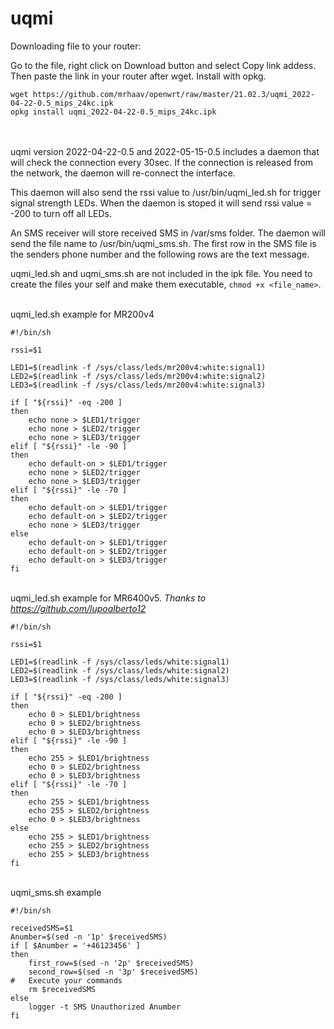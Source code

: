 # uqmi

Downloading file to your router:

Go to the file, right click on Download button and select Copy link addess.\
Then paste the link in your router after wget. Install with opkg.

```
wget https://github.com/mrhaav/openwrt/raw/master/21.02.3/uqmi_2022-04-22-0.5_mips_24kc.ipk
opkg install uqmi_2022-04-22-0.5_mips_24kc.ipk
```

\
\
uqmi version 2022-04-22-0.5 and 2022-05-15-0.5 includes a daemon that will check the connection every 30sec.
If the connection is released from the network, the daemon will re-connect the interface.

This daemon will also send the rssi value to /usr/bin/uqmi_led.sh for trigger signal strength LEDs.
When the daemon is stoped it will send rssi value = -200 to turn off all LEDs.

An SMS receiver will store received SMS in /var/sms folder. The daemon will send the file name to /usr/bin/uqmi_sms.sh.
The first row in the SMS file is the senders phone number and the following rows are the text message.

uqmi_led.sh and uqmi_sms.sh are not included in the ipk file. You need to create the files your self and make them executable,
`chmod +x <file_name>`.

\
uqmi_led.sh example for MR200v4
```
#!/bin/sh

rssi=$1

LED1=$(readlink -f /sys/class/leds/mr200v4:white:signal1)
LED2=$(readlink -f /sys/class/leds/mr200v4:white:signal2)
LED3=$(readlink -f /sys/class/leds/mr200v4:white:signal3)

if [ "${rssi}" -eq -200 ]
then
	echo none > $LED1/trigger
	echo none > $LED2/trigger
	echo none > $LED3/trigger
elif [ "${rssi}" -le -90 ]
then
	echo default-on > $LED1/trigger
	echo none > $LED2/trigger
	echo none > $LED3/trigger
elif [ "${rssi}" -le -70 ]
then
	echo default-on > $LED1/trigger
	echo default-on > $LED2/trigger
	echo none > $LED3/trigger
else
	echo default-on > $LED1/trigger
	echo default-on > $LED2/trigger
	echo default-on > $LED3/trigger
fi
```
\
uqmi_led.sh example for MR6400v5. *Thanks to https://github.com/lupoalberto12*
```
#!/bin/sh

rssi=$1

LED1=$(readlink -f /sys/class/leds/white:signal1)
LED2=$(readlink -f /sys/class/leds/white:signal2)
LED3=$(readlink -f /sys/class/leds/white:signal3)

if [ "${rssi}" -eq -200 ]
then
	echo 0 > $LED1/brightness
	echo 0 > $LED2/brightness
	echo 0 > $LED3/brightness
elif [ "${rssi}" -le -90 ]
then
	echo 255 > $LED1/brightness
	echo 0 > $LED2/brightness
	echo 0 > $LED3/brightness
elif [ "${rssi}" -le -70 ]
then
	echo 255 > $LED1/brightness
	echo 255 > $LED2/brightness
	echo 0 > $LED3/brightness
else
	echo 255 > $LED1/brightness
	echo 255 > $LED2/brightness
	echo 255 > $LED3/brightness
fi
```

\
uqmi_sms.sh example
```
#!/bin/sh

receivedSMS=$1
Anumber=$(sed -n '1p' $receivedSMS)
if [ $Anumber = '+46123456' ]
then
	first_row=$(sed -n '2p' $receivedSMS)
	second_row=$(sed -n '3p' $receivedSMS)
#	Execute your commands
	rm $receivedSMS
else
	logger -t SMS Unauthorized Anumber
fi


